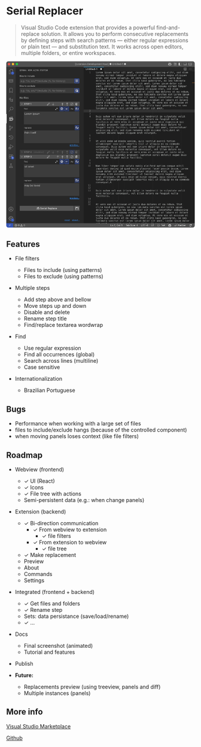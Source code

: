 # Serial Replacer

> Visual Studio Code extension that provides a powerful find-and-replace solution. It allows you to perform consecutive replacements by defining steps with search patterns — either regular expressions or plain text — and substitution text. It works across open editors, multiple folders, or entire workspaces.

![screenshot](./docs/screenshot.png)

## Features

- File filters
  - Files to include (using patterns)
  - Files to exclude (using patterns)

- Multiple steps
  - Add step above and bellow
  - Move steps up and down
  - Disable and delete
  - Rename step title
  - Find/replace textarea wordwrap

- Find
  - Use regular expression
  - Find all occurrences (global)
  - Search across lines (multiline)
  - Case sensitive

- Internationalization
  - Brazilian Portuguese

## Bugs

- Performance when working with a large set of files
- files to include/exclude hangs (because of the controlled component)
- when moving panels loses context (like file filters)

## Roadmap

- Webview (frontend)
  - ✓ UI (React)
  - ✓ Icons
  - ✓ File tree with actions
  - Semi-persistent data (e.g.: when change panels)

- Extension (backend)
  - ✓ Bi-direction communication
    - ✓ From webview to extension
      - ✓ file filters
    - ✓ From extension to webview
      - ✓ file tree
  - ✓ Make replacement
  - Preview
  - About
  - Commands
  - Settings

- Integrated (frontend + backend)
  - ✓ Get files and folders
  - ✓ Rename step
  - Sets: data persistance (save/load/rename)
  - ✓ …

- Docs
  - Final screenshot (animated)
  - Tutorial and features

- Publish

- **Future:**
  - Replacements preview (using treeview, panels and diff)
  - Multiple instances (panels)

## More info

[Visual Studio Marketplace]()

[Github](https://github.com/lexblagus/vscode-serial-replacer)
